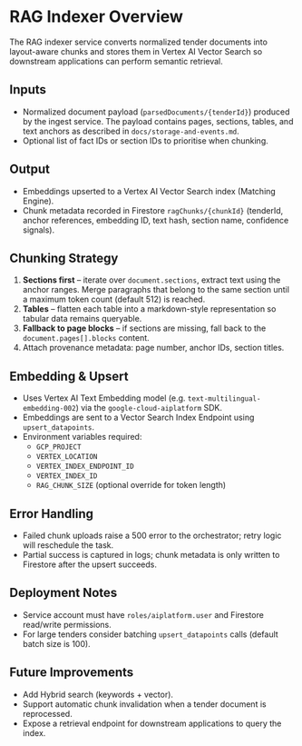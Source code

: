 # RAG Indexer Overview

The RAG indexer service converts normalized tender documents into
layout-aware chunks and stores them in Vertex AI Vector Search so downstream
applications can perform semantic retrieval.

## Inputs

- Normalized document payload (`parsedDocuments/{tenderId}`) produced by the
  ingest service. The payload contains pages, sections, tables, and text anchors
  as described in `docs/storage-and-events.md`.
- Optional list of fact IDs or section IDs to prioritise when chunking.

## Output

- Embeddings upserted to a Vertex AI Vector Search index (Matching Engine).
- Chunk metadata recorded in Firestore `ragChunks/{chunkId}` (tenderId, anchor
  references, embedding ID, text hash, section name, confidence signals).

## Chunking Strategy

1. **Sections first** – iterate over `document.sections`, extract text using the
   anchor ranges. Merge paragraphs that belong to the same section until a
   maximum token count (default 512) is reached.
2. **Tables** – flatten each table into a markdown-style representation so
   tabular data remains queryable.
3. **Fallback to page blocks** – if sections are missing, fall back to the
   `document.pages[].blocks` content.
4. Attach provenance metadata: page number, anchor IDs, section titles.

## Embedding & Upsert

- Uses Vertex AI Text Embedding model (e.g. `text-multilingual-embedding-002`) via the
  `google-cloud-aiplatform` SDK.
- Embeddings are sent to a Vector Search Index Endpoint using `upsert_datapoints`.
- Environment variables required:
  - `GCP_PROJECT`
  - `VERTEX_LOCATION`
  - `VERTEX_INDEX_ENDPOINT_ID`
  - `VERTEX_INDEX_ID`
  - `RAG_CHUNK_SIZE` (optional override for token length)

## Error Handling

- Failed chunk uploads raise a 500 error to the orchestrator; retry logic will
  reschedule the task.
- Partial success is captured in logs; chunk metadata is only written to
  Firestore after the upsert succeeds.

## Deployment Notes

- Service account must have `roles/aiplatform.user` and Firestore read/write
  permissions.
- For large tenders consider batching `upsert_datapoints` calls (default batch
  size is 100).

## Future Improvements

- Add Hybrid search (keywords + vector).
- Support automatic chunk invalidation when a tender document is reprocessed.
- Expose a retrieval endpoint for downstream applications to query the index.
